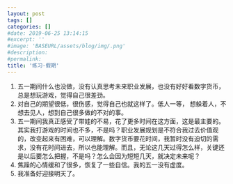 ```yaml
---
layout: post
tags: []
categories: []
#date: 2019-06-25 13:14:15
#excerpt: ''
#image: 'BASEURL/assets/blog/img/.png'
#description:
#permalink:
title: '练习-假期'
---
```


1. 五一期间什么也没做，没有认真思考未来职业发展，也没有好好看数字货币，总是想玩游戏，觉得自己很差劲。
2. 对自己的期望很低，很伤感，觉得自己也就这样了。低人一等， 想躲着人，不想去见人，想到自己很多做的不对的事。
3. 五一期间我真正感受了带娃的不易，花了更多时间在这方面，这是最主要的。其实我打游戏的时间也不多，不是吗？职业发展规划是不符合我过去价值观的，改变起来有困难，可以理解。数字货币要花时间，我暂时没有迫切的需求，没有花时间进去，所以也能理解。而且，无论这几天过得怎么样，关键还是以后要怎么把握，不是吗？怎么会因为短短几天，就决定未来呢？
4. 焦躁的心情缓和了很多，恢复了一些自信。我的五一没有虚度。
5. 我准备好迎接明天了。
